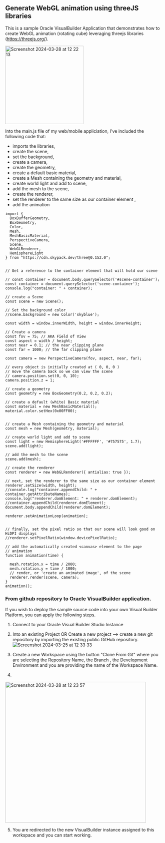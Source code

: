 ## Generate WebGL animation using threeJS libraries
This is a sample Oracle VisualBuilder Application that demonstrates how to create WebGL animation (rotating cube) leveraging threejs libraries (https://threejs.org/).

<img width="250" alt="Screenshot 2024-03-28 at 12 22 13" src="https://github.com/johnkarasoulos/VisualBuilderwebgl3D/assets/25766024/3b7ca8b4-363a-483e-8049-f47c335cbbe5">

Into the main.js file of my web/mobile appliciation, I've included the following code that: 
- imports the libraries,
- create the scene,
- set the background,
- create a camera,
- create the geometry,
- create a default basic material,
- create a Mesh containing the geometry and material,
- create world light and add to scene,
- add the mesh to the scene,
- create the renderer,
- set the renderer to the same size as our container element ,
- add the animation

```
import {
  BoxBufferGeometry,
  BoxGeometry,
  Color,
  Mesh,
  MeshBasicMaterial,
  PerspectiveCamera,
  Scene,
  WebGLRenderer,
  HemisphereLight
} from "https://cdn.skypack.dev/three@0.152.0";


// Get a reference to the container element that will hold our scene

// const container = document.body.querySelector('#scene-container');
const container = document.querySelector('scene-container');
console.log("container: " + container);

// create a Scene
const scene = new Scene();

// Set the background color
//scene.background = new Color('skyblue');

const width = window.innerWidth, height = window.innerHeight;

// Create a camera
const fov = 75; // AKA Field of View
const aspect = width / height;
const near = 0.1; // the near clipping plane
const far = 1000; // the far clipping plane

const camera = new PerspectiveCamera(fov, aspect, near, far);

// every object is initially created at ( 0, 0, 0 )
// move the camera back so we can view the scene
// camera.position.set(0, 0, 10);
camera.position.z = 1;

// create a geometry
const geometry = new BoxGeometry(0.2, 0.2, 0.2);

// create a default (white) Basic material
const material = new MeshBasicMaterial();
material.color.setHex(0x00FF00);


// create a Mesh containing the geometry and material
const mesh = new Mesh(geometry, material);

// create world light and add to scene
const light = new HemisphereLight('#FFFFFF', '#757575', 1.7);
scene.add(light);

// add the mesh to the scene
scene.add(mesh);

// create the renderer
const renderer = new WebGLRenderer({ antialias: true });

// next, set the renderer to the same size as our container element
renderer.setSize(width, height);
//console.log("container.appendChild: " + container.getAttributeNames);
console.log("renderer.domElement: " + renderer.domElement);
//container.appendChild(renderer.domElement);
document.body.appendChild(renderer.domElement);

renderer.setAnimationLoop(animation);


// finally, set the pixel ratio so that our scene will look good on HiDPI displays
//renderer.setPixelRatio(window.devicePixelRatio);

// add the automatically created <canvas> element to the page
// animation
function animation(time) {

  mesh.rotation.x = time / 2000;
  mesh.rotation.y = time / 1000;
  // render, or 'create an animated image', of the scene
  renderer.render(scene, camera);
}
animation();
```

### From github repository to Oracle VisualBuilder application. 
If you wish to deploy the sample source code into your own Visual Builder Platform, you can apply the following steps.
1. Connect to your Oracle Visual Builder Studio Instance
2. Into an existing Project OR Create a new project --> create a new git repository by importing the existing public GitHub repository.
   ![Screenshot 2024-03-25 at 12 33 33](https://github.com/johnkarasoulos/aircraftBlockchain/assets/25766024/235cf9ae-c01f-449a-8764-96fdda1e543b)

3. Create a new Workspace using the button "Clone From Git" where you are selecting the Repository Name, the Branch , the Development Environment and you are providing the name of the Workspace Name.
4. 
<img width="450" alt="Screenshot 2024-03-28 at 12 23 57" src="https://github.com/johnkarasoulos/VisualBuilderwebgl3D/assets/25766024/e0993a76-1ff2-40f5-9448-0643960e5ce7">

5. You are redirected to the new VisualBuilder instance assigned to this workspace and you can start working.  
